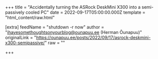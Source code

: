 
+++
title = "Accidentally turning the ASRock DeskMini X300 into a semi-passively cooled PC"
date = 2022-09-17T05:00:00.000Z
template = "html_content/raw.html"

[extra]
feedName = "shutdown -r now"
author = "ihavesomethoughtsonyourblog@ounapuu.ee (Herman Õunapuu)"
originalLink = "https://ounapuu.ee/posts/2022/09/17/asrock-deskmini-x300-semipassive/"
raw = ""

+++

